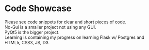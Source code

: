 # Code Showcase
Please see code snippets for clear and short pieces of code.<br/>
No-Gui is a smaller project not using any GUI. <br/>
PyQt5 is the bigger project. <br/>
Learning is containing my progress on learning Flask w/ Postgres and HTML5, CSS3, JS, D3.

